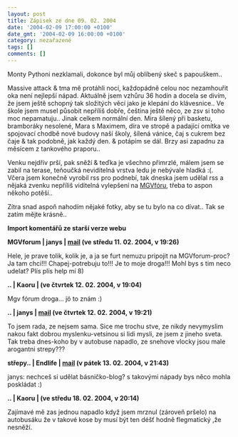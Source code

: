 ```yaml
---
layout: post
title: Zápisek ze dne 09. 02. 2004
date: '2004-02-09 17:00:00 +0100'
date_gmt: '2004-02-09 16:00:00 +0100'
category: nezařazené
tags: []
comments: []
---
```

<p>Monty Pythoni nezklamali, dokonce byl můj oblíbený skeč s papouškem..</p>
<p>Massive attack &amp; tma mě protáhli nocí, každopádně celou noc nezamhouřit oka není nejlepší nápad.  Aktuálně jsem vzhůru 36 hodin a docela se divím, že jsem ještě schopný tak složitých věcí jako je klepání  do klávesnice.. Ve škole jsem musel působit nepříliš dobře, čeština ještě něco, ze zsv si toho moc nepamatuju..  Jinak celkem normální den. Mira šílený při basketu, bramboráky nesolené, Mara s Maximem, díra ve stropě  a padající omítka ve spojovací chodbě nové budovy naší školy, šílená vánice, čaj s cukrem bez čaje &amp;  tak podobně, jak každý den. &amp; potápím se dál. Brzy asi zapadnu za měsícem z tankového praporu..</p>
<p>Venku nejdřív prší, pak sněží &amp; teďka je všechno přimrzlé, málem jsem se zabil na terase, teňoučká  neviditelná vrstva ledu je nebývale hladká :(. Včera jsem konečně vyrobil rss pro podnebí, tak dneska jsem  udělal rss a nějaká zvenku nepříliš viditelná vylepšení na <a href="http://mgvforum.wz.cz">MGVfóru</a>,  třeba to aspon někoho potěší..</p>
<p>Zítra snad aspoň nahodím nějaké fotky, aby se tu bylo na co dívat.. Tak se zatím mějte krásně..</p>
<div class="import-komentaru">
<p><strong>Import komentářů ze starší verze webu</strong></p>
<div class="comment">
<p style="font-weight:bold"><span class="compredmet">MGVforum</span> | <span class="comname">janys</span> |  <a href="mailto:jana.blahotova@email.cz">mail</a> (ve&nbsp;středu&nbsp;11.&nbsp;02.&nbsp;2004,&nbsp;v&nbsp;19:26)</p>
<p>Hele, je prave tolik, kolik je, a ja se furt nemuzu pripojit na MGVforum-proc? Ja tam chci!!! Chapej-potrebuju to!!! Je to moje droga!!! Mohl bys s tim neco udelat? Plís plís help mí 8) </p>
</div>
<div class="comment">
<p style="font-weight:bold"><span class="compredmet">..</span> | <span class="comname">Kaoru </span> | (ve&nbsp;čtvrtek&nbsp;12.&nbsp;02.&nbsp;2004,&nbsp;v&nbsp;19:04)</p>
<p>Mgv fórum droga... jö to znám :) </p>
</div>
<div class="comment">
<p style="font-weight:bold"><span class="compredmet">..</span> | <span class="comname">janys</span> |  <a href="mailto:jana.blahotova@email.cz">mail</a> (ve&nbsp;čtvrtek&nbsp;12.&nbsp;02.&nbsp;2004,&nbsp;v&nbsp;19:21)</p>
<p>To jsem rada, ze nejsem sama. Sice me trochu stve, ze nikdy nevymyslim nakou fakt dobrou myslenku-vetsinou si lidi mysli, ze jsem z jineho sveta. Tak treba dnes-koho by v autobuse napadlo, ze snehove vlocky jsou male arogantni strepy??? </p>
</div>
<div class="comment">
<p style="font-weight:bold"><span class="compredmet">střepy..</span> | <span class="comname">Endlife</span> |  <a href="mailto:jan.martinek@post.cz">mail</a> (v&nbsp;pátek&nbsp;13.&nbsp;02.&nbsp;2004,&nbsp;v&nbsp;21:43)</p>
<p><span class=oranz>janys:</span> nechceš si udělat básničko-blog? s takovými nápady bys něco mohla poskládat :) </p>
</div>
<div class="comment">
<p style="font-weight:bold"><span class="compredmet">..</span> | <span class="comname">Kaoru </span> | (ve&nbsp;středu&nbsp;18.&nbsp;02.&nbsp;2004,&nbsp;v&nbsp;20:14)</p>
<p>Zajímavé mě zas jednou napadlo když jsem mrznul (zároveň pršelo) na autobusáku že v takové kose by musí být ten déšť hodně flegmatický ,že nesněží. </p>
</div>
</div>
